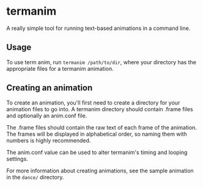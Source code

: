 # termanim

A really simple tool for running text-based animations in a command line.

## Usage
To use term anim, run `termanim /path/to/dir`, where your directory has the
appropriate files for a termanim animation.

## Creating an animation
To create an animation, you'll first need to create a directory for your
animation files to go into.
A termanim directory should contain .frame files and optionally an anim.conf
file.

The .frame files should contain the raw text of each frame of the
animation. The frames will be displayed in alphabetical order, so naming them
with numbers is highly recommended.

The anim.conf value can be used to alter termanim's timing and looping
settings.

For more information about creating animations, see the sample animation in
the `dance/` directory.
